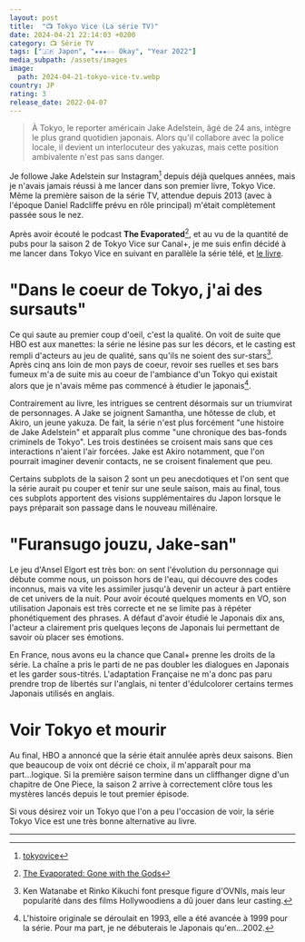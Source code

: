 ```yaml
---
layout: post
title:  "📺 Tokyo Vice (La série TV)"
date: 2024-04-21 22:14:03 +0200
category: 📺 Série TV
tags: ["🇯🇵 Japon", "★★★☆☆ Okay", "Year 2022"]
media_subpath: /assets/images
image:
  path: 2024-04-21-tokyo-vice-tv.webp
country: JP
rating: 3
release_date: 2022-04-07
---
```


> À Tokyo, le reporter américain Jake Adelstein, âgé de 24 ans, intègre le plus grand quotidien japonais. Alors qu'il collabore avec la police locale, il devient un interlocuteur des yakuzas, mais cette position ambivalente n'est pas sans danger.

Je followe Jake Adelstein sur Instagram[^1] depuis déjà quelques années, mais je n'avais jamais réussi à me lancer dans son premier livre, Tokyo Vice. Même la première saison de la série TV, attendue depuis 2013 (avec à l'époque Daniel Radcliffe prévu en rôle principal) m'était complètement passée sous le nez.

Après avoir écouté le podcast **The Evaporated**[^2], et au vu de la quantité de pubs pour la saison 2 de Tokyo Vice sur Canal+, je me suis enfin décidé à me lancer dans Tokyo Vice en suivant en parallèle la série télé, et [le livre](/posts/tokyo-vice-book).

# "Dans le coeur de Tokyo, j'ai des sursauts"

Ce qui saute au premier coup d'oeil, c'est la qualité. On voit de suite que HBO est aux manettes: la série ne lésine pas sur les décors, et le casting est rempli d'acteurs au jeu de qualité, sans qu'ils ne soient des sur-stars[^3]. Après cinq ans loin de mon pays de coeur, revoir ses ruelles et ses bars fumeux m'a de suite mis au coeur de l'ambiance d'un Tokyo qui existait alors que je n'avais même pas commencé à étudier le japonais[^4].

Contrairement au livre, les intrigues se centrent désormais sur un triumvirat de personnages. A Jake se joignent Samantha, une hôtesse de club, et Akiro, un jeune yakuza. De fait, la série n'est plus forcément "une histoire de Jake Adelstein" et apparaît plus comme "une chronique des bas-fonds criminels de Tokyo". Les trois destinées se croisent mais sans que ces interactions n'aient l'air forcées. Jake est Akiro notamment, que l'on pourrait imaginer devenir contacts, ne se croisent finalement que peu.

Certains subplots de la saison 2 sont un peu anecdotiques et l'on sent que la série aurait pu couper et tenir sur une seule saison, mais au final, tous ces subplots apportent des visions supplémentaires du Japon lorsque le pays préparait son passage dans le nouveau millénaire.

# "Furansugo jouzu, Jake-san"

Le jeu d'Ansel Elgort est très bon: on sent l'évolution du personnage qui débute comme nous, un poisson hors de l'eau, qui découvre des codes inconnus, mais va vite les assimiler jusqu'à devenir un acteur à part entière de cet univers de la nuit. Pour avoir écouté quelques moments en VO, son utilisation Japonais est très correcte et ne se limite pas à répéter phonétiquement des phrases. A défaut d'avoir étudié le Japonais dix ans, l'acteur a clairement pris quelques leçons de Japonais lui permettant de savoir où placer ses émotions.

En France, nous avons eu la chance que Canal+ prenne les droits de la série. La chaîne a pris le parti de ne pas doubler les dialogues en Japonais et les garder sous-titrés. L'adaptation Française ne m'a donc pas paru prendre trop de libertés sur l'anglais, ni tenter d'édulcolorer certains termes Japonais utilisés en anglais. 

# Voir Tokyo et mourir

Au final, HBO a annoncé que la série était annulée après deux saisons. Bien que beaucoup de voix ont décrié ce choix, il m'apparaît pour ma part...logique. Si la première saison termine dans un cliffhanger digne d'un chapitre de One Piece, la saison 2 arrive à correctement clôre tous les mystères lancés depuis le tout premier épisode.

Si vous désirez voir un Tokyo que l'on a peu l'occasion de voir, la série Tokyo Vice est une très bonne alternative au livre.

* * *

[^1]: [<i class="fab fa-instagram"></i> tokyovice](https://www.instagram.com/tokyovice/)
[^2]: [<i class="fab fa-apple"></i> The Evaporated: Gone with the Gods](https://podcasts.apple.com/us/podcast/evaporated-gone-with-the-gods/id1721239147)
[^3]: Ken Watanabe et Rinko Kikuchi font presque figure d'OVNIs, mais leur popularité dans des films Hollywoodiens a dû jouer dans leur casting.
[^4]: L'histoire originale se déroulait en 1993, elle a été avancée à 1999 pour la série. Pour ma part, je ne débuterais le Japonais qu'en...2002.
